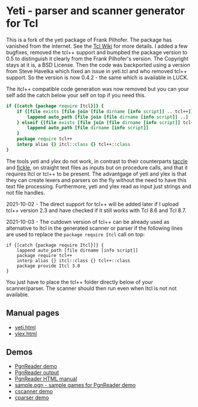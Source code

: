 # Yeti - parser and scanner generator for Tcl


This is a fork of the yeti package of Frank Pilhofer. The package has vanished
from the internet. See the [Tcl Wiki](https://wiki.tcl-lang.org/page/Yeti) for
more details. I added a few bugfixes, removed the tcl++ support and bumpbed
the package version to 0.5 to distinguish it clearly from the Frank Pilhofer's
version. The Copyright stays at it is, a BSD License. Then the code was backported
using a version from Steve Havelka which fixed an issue in yeti.tcl and who removed
tcl++ support. So the version is now 0.4.2 - the same which is available in LUCK.

The itcl++ compatible code generation was now removed but you can your self
add the catch below your self on top if you need this.

```tcl
if {[catch {package require Itcl}]} {
    if {[file exists [file join [file dirname [info script]] .. tcl++]]} {
        lappend auto_path [file join [file dirname [info script]] ..]
    } elseif {[file exists [file join [file dirname [info script]] tcl++]]} {
        lappend auto_path [file dirname [info script]]
    }
    package require tcl++
    interp alias {} itcl::class {} tcl++::class
}
```

The tools _yeti_ and _ylex_ do not work, in contrast to their counterparts [taccle](https://github.com/devnull42/taccle)  and
[fickle](https://github.com/devnull42/fickle), on straight text files as inputs but on procedure calls,
and that it requires Itcl or tcl++ to be present. The advantgage of yeti and
ylex is that they can create lexers and parsers on the fly without the need to
have this text file processing. Furthermore, yeti and ylex read as input just strings and not file handles.


2021-10-02 - The direct support for tcl++ will be added later if I upload tcl++ version 2.3
and have checked if it still works with Tcl 8.6 and Tcl 8.7.

2021-10-03 - The cutdown version of tcl++ can be already used as alternative to Itcl in the generated
scanner or parser if the following lines are used to replace the `package require Itcl` call on top:

```
if {[catch {package require Itcl}]} {
    lappend auto_path [file dirname [info script]]
    package require tcl++
    interp alias {} itcl::class {} tcl++::class
    package provide Itcl 3.0
} 
```

You just have to place the tcl++ folder directly below of your scanner/parser.
The scanner should then run even when Itcl is not not available.

## Manual pages

* [yeti.html](https://htmlpreview.github.io/?https://github.com/mittelmark/yeti/blob/master/yeti/yeti.html)
* [ylex.html](https://htmlpreview.github.io/?https://github.com/mittelmark/yeti/blob/master/yeti/ylex.html)

## Demos

* [PgnReader demo](https://github.com/mittelmark/yeti/blob/main/demo/PgnReader.tcl)
* [PgnReader output](https://github.com/mittelmark/yeti/blob/main/demo/PgnReader-0.1.tm)
* [PgnReader HTML manual](https://htmlpreview.github.io/?https://github.com/mittelmark/yeti/blob/master/demo/PgnReader.html)
* [sample.pgn - sample games for PgnReader demo](https://github.com/mittelmark/yeti/blob/main/demo/sample.pgn)
* [cscanner demo](https://github.com/mittelmark/yeti/blob/main/demo/cscanner.tcl)
* [cparser demo](https://github.com/mittelmark/yeti/blob/main/demo/cparser.tcl)

